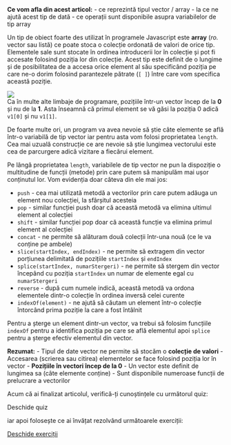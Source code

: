 <div class="knowledge-box">
<strong>Ce vom afla din acest articol:</strong>
- ce reprezintă tipul vector / array
- la ce ne ajută acest tip de dată
- ce operații sunt disponibile asupra variabilelor de tip array
</div>

Un tip de obiect foarte des utilizat în programele Javascript este **array** (_ro._ vector sau listă) ce poate stoca o colecție ordonată de valori de orice tip. Elementele sale sunt stocate în ordinea introducerii lor în colecție și pot fi accesate folosind poziția lor din colecție. Acest tip este definit de o lungime și de posibilitatea de a accesa orice element al său specificând poziția pe care ne-o dorim folosind parantezele pătrate (```[ ]```) între care vom specifica această poziție.

<img src="../wp-content/uploads/2023/img/vectori0.png" class="img-box">

<div class="info-box">Ca în multe alte limbaje de programare, pozițiile într-un vector încep de la <strong>0</strong> și nu de la <strong>1</strong>. Asta înseamnă că primul element se vă găsi la poziția 0 adică <code>v1[0]</code> și nu <code>v1[1]</code>.</div>

<div class="algovis" config-id="vectori-basics.json" av-selected="0"></div>

De foarte multe ori, un program va avea nevoie să știe câte elemente se află într-o variabilă de tip vector iar pentru asta vom folosi proprietatea <code>length</code>. Cea mai uzuală construcție ce are nevoie să știe lungimea vectorului este cea de parcurgere adică vizitare a fiecărui element.

<div class="algovis" config-id="vectori-basics.json" av-selected="1"></div>

Pe lângă proprietatea <code>length</code>, variabilele de tip vector ne pun la dispoziție o multitudine de funcții (metode) prin care putem să manipulăm mai ușor conținutul lor. Vom evidenția doar câteva din ele mai jos:
- ```push``` - cea mai utilizată metodă a vectorilor prin care putem adăuga un element nou colecției, la sfârșitul acesteia
- ```pop``` - similar funcției push doar că această metodă va elimina ultimul element al colecției
- ```shift``` - similar funcției pop doar că această funcție va elimina primul element al colecției
- ```concat``` - ne permite să alăturam două colecții într-una nouă (ce le va conține pe ambele)
- <code>slice(startIndex, endIndex)</code> - ne permite să extragem din vector porțiunea delimitată de pozițiile <code>startIndex</code> și <code>endIndex</code>
- <code>splice(startIndex, numarStergeri)</code> - ne permite să stergem din vector începând cu poziția <code>startIndex</code> un numar de elemente egal cu <code>numarStergeri</code>
- ```reverse``` - după cum numele indică, această metodă va ordona elementele dintr-o colecție în ordinea inversă celei curente
- ```indexOf(element)``` - ne ajută să căutam un element într-o colecție întorcând prima poziție la care a fost întâlnit

<div class="algovis" config-id="vectori-basics.json" av-selected="2"></div>

Pentru a șterge un element dintr-un vector, va trebui să folosim funcțiile <code>indexOf</code> pentru a identifica poziția pe care se află elementul apoi <code>splice</code> pentru a șterge efectiv elementul din vector.

<div class="algovis" config-id="vectori-basics.json" av-selected="3"></div>

<div class="attention-box"><strong>Rezumat:</strong>
- Tipul de date vector ne permite să stocăm o <strong>colecție de valori</strong>
- Accesarea (scrierea sau citirea) elementelor se face folosind poziția lor în vector
- <strong>Pozițiile în vectori încep de la 0</strong>
- Un vector este definit de lungimea sa (câte elemente conține)
- Sunt disponibile numeroase funcții de prelucrare a vectorilor
</div>

<div class="has-text-align-center">
<p>Acum că ai finalizat articolul, verifică-ți cunoștințele cu următorul quiz:</p>
<a config-id="../wp-content/uploads/2023/quizzes/vectori.json" class="av-quiz av-btn-sm">Deschide quiz</a>
<p>iar apoi folosește ce ai învățat rezolvând următoarele exerciții:</p>
<a class="av-btn-sm" href="/exercitii-vectori/" target="_blank" rel="noopener">Deschide exerciții</a>
</div>
